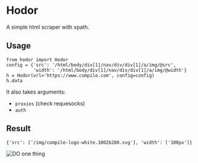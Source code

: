 # Hodor

A simple html scraper with xpath.

## Usage
```
from hodor import Hodor
config = {'src': '/html/body/div[1]/nav/div/div[1]/a/img/@src',
          'width': '/html/body/div[1]/nav/div/div[1]/a/img/@width'}
h = Hodor(url='https://www.compile.com', config=config)
h.data
```

It also takes arguments:

- ```proxies``` (check requesocks)
- ```auth```

## Result
```
{'src': ['/img/compile-logo-white.1002b288.svg'], 'width': ['100px']}
```

![DO one thing](https://pbs.twimg.com/media/CjSN_N5XIAEmnc0.jpg)
